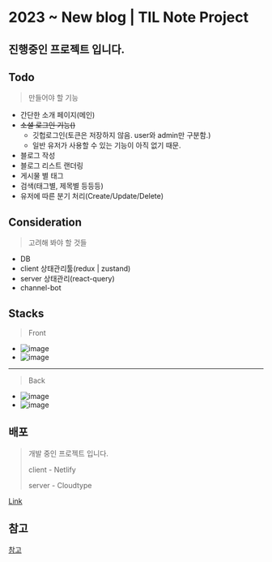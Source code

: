 # 2023 ~ New blog | TIL Note Project

## 진행중인 프로젝트 입니다.

## Todo
> 만들어야 할 기능
- 간단한 소개 페이지(메인)
- ~~소셜 로그인 기능()~~
  - 깃헙로그인(토큰은 저장하지 않음. user와 admin만 구분함.)
  - 일반 유저가 사용할 수 있는 기능이 아직 없기 때문.
- 블로그 작성
- 블로그 리스트 랜더링
- 게시물 별 태그
- 검색(태그별, 제목별 등등등)
- 유저에 따른 분기 처리(Create/Update/Delete)

## Consideration
> 고려해 봐야 할 것들
- DB
- client 상태관리툴(redux | zustand)
- server 상태관리(react-query)
- channel-bot

## Stacks
> Front
- ![image](https://img.shields.io/badge/FRONT-React-%2361DAFB?style=for-the-badge&logo=React)
- ![image](https://img.shields.io/badge/FRONT-TypeScript-%234479A1?style=for-the-badge&logo=Typescript)

---
> Back
- ![image](https://img.shields.io/badge/BACK-Node.js-%23339933?style=for-the-badge&logo=Node.js)
- ![image](https://img.shields.io/badge/BACK-EXPRESS-%23000000?style=for-the-badge&logo=Express)

## 배포
> 개발 중인 프로젝트 입니다.
>
> client - Netlify
>
> server - Cloudtype

[Link](https://k-log3943.netlify.app/)

참고
---
[참고](https://)
